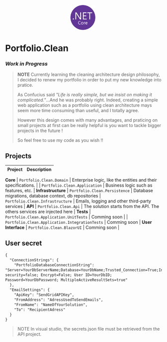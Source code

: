 <div id="header" align="center">
<img src="https://github.com/devicons/devicon/blob/master/icons/dotnetcore/dotnetcore-original.svg" title=".NET" alt=".NET" width="80" height="80"/>&nbsp;
</div>

# Portfolio.Clean
### _Work in Progress_

> **NOTE**
> Currently learning the cleaning architecture design philosophy, I decided to renew my portfolio in order to put my new knowledge into pratice.
>
> As Confucius said _"Life is really simple, but we insist on making it complicated."_...And he was probably right.
> Indeed, creating a simple web application such as a portfolio using clean architecture mays seem more time consuming than useful, and I totally agree.
>
> However this design comes with many advantages, and praticing on small projects at first can be really helpful is you want to tackle bigger projects in the future !
>
> So feel free to use my code as you wish !!

<!-- 
```diff
+ # Libraries
``` -->
## __Projects__
| Project | Description |
| --- | --- |
**Core**
| `Portfolio.Clean.Domain` | Enterprise logic, like the entities and their specifications. |
| `Portfolio.Clean.Application` | Business logic such as features, etc. |
**Infrastructure**
| `Portfolio.Clean.Persistence` | Database migrations, database context, db repositories
| `Portfolio.Clean.Infrastructure` | Emails, logging and other third-party services |
**API**
| `Portfolio.Clean.Api` | The solution starts from the API. The others services are injected here |
**Tests**
| `Portfolio.Clean.Application.UnitTests` | Comming soon |
| `Portfolio.Clean.Application.IntegrationTests` | Comming soon |
**User Interface**
| `Portfolio.Clean.BlazorUI` | Comming soon |



## __User secret__
```
{
  "ConnectionStrings": {
    "PortfolioDatabaseConnectionString": "Server=YourDbServerName;Database=YourDbName;Trusted_Connection=True;Integrated security=false; Encrypt=False; User ID=YourDbID; Password=YourDbPassword; MultipleActiveResultSets=true"
  },
  "EmailSettings": {
    "ApiKey": "SendGridAPIKey",
    "FromAddress": "AdressUsedToSendEmails",
    "FromName": "NameOfYourSolution",
    "To": "RecipientAdress"
  }
}
```
> NOTE
> In visual studio, the secrets.json file must be retrieved from the API project.
>

